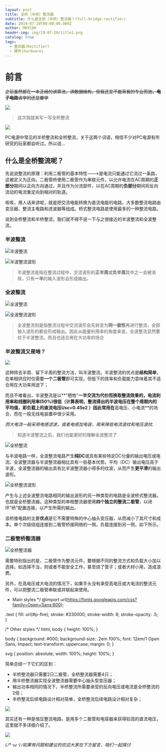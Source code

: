 ```yaml
---
layout: post
title: 全桥（半桥）整流器
subtitle: 什么是全桥（半桥）整流器？(full-bridge-rectifier)
date: 2019-07-20T00:00:00.000Z
author: MHYCDH
header-img: img/19-07-20/title1.png
catalog: true
tags:
  - 整流器(Rectifier)
  - 硬件(hardware)
---
```


# 前言

~~之前虽然都在一本正经的讲算法，讲数据结构，但我还是不能背我的专业而驰，**电子电路**该学的还是要学~~

![](https://github.com/MHYCDH/MHYCDH.github.io/blob/master/img/19-07-20/tenor%20(6).gif?raw=true)

> 这次我就来写一写全桥整流

![](https://github.com/MHYCDH/MHYCDH.github.io/blob/master/img/19-07-20/1.gif?raw=true)

PC电源中常见的半桥整流和全桥整流，关于这两个词语，相信不少对PC电源有所研究的玩家都会听过。所以说...

## 什么是全桥整流呢？

先说说整流的原理：利用二极管的基本特性--->是电流只能通过它流过一条路，这被定义为正向。二极管桥使用二极管作为串联元件，以允许电流在AC周期的**正部分**期间以正向方向通过，并且作为分流部件，以在AC周期的**负部分**期间将反向流动的电流重定向到相对的轨道。

咳咳，用人话来讲呢，就是把交流电能转换为直流电能的电路。大多数整流电路由变压器、整流主电路和滤波器等组成。桥式整流电路是使用最多的一种整流电路。

说到全桥整流和半桥整流，我们就不得不说一下与之很接近的半波整流和全波整流。

### 半波整流

![半波整流](https://github.com/MHYCDH/MHYCDH.github.io/blob/master/img/19-07-20/2.png?raw=true)

![半波整流波形](https://github.com/MHYCDH/MHYCDH.github.io/blob/master/img/19-07-20/3.png?raw=true)

> 半波整流是指在整流过程中，交流波形的**正半周**或**负半周**其中之一会被消除，只有**一半**的输入波形会形成输出。

### 全波整流

![全波整流](https://github.com/MHYCDH/MHYCDH.github.io/blob/master/img/19-07-20/4.png?raw=true)

![全波整流波形](https://github.com/MHYCDH/MHYCDH.github.io/blob/master/img/19-07-20/5.gif?raw=true)

> 全波整流则是指整流过程中交流波形会先转变为**同一极性**再进行整流，全部输入波形的都会形成输出。因此从能量利用率的角度来说，全波整流显然要优于半波整流。而且也适合用在大功率的场合

### 半波整流又是啥？

![](https://github.com/MHYCDH/MHYCDH.github.io/blob/master/img/19-07-20/10.png?raw=true)

这种除去半周、留下半周的整流方法，叫半波整流。半波整流的优点是**结构简单**，在单相供应时仅需要**一个二极管**即可实现，但低下的效率和负载能力意味着其不适合用在大功率用途下；

而且不难看出，半波整流是以**"牺牲"**一半交流为代价而换取整流效果的，电流利用率和线圈利用率(50%)很低（计算表明，整流得出的半波电压在整个周期内的平均值，即负载上的直流电压Usc=0.45e2 ）因此常用在**高电压、小电流**的场合，而在一般无线电装置中很少采用。

_而大电流一般采用电感滤波，或者电感加电容，用来降低电流波纹和电压波纹._

> 知道半波整流之后，我们也能更好的理解全波整流了

![全桥整流](https://github.com/MHYCDH/MHYCDH.github.io/blob/master/img/19-07-20/7.gif?raw=true)

与半波电路一样，全波整流电路产生**纯DC**或具有某些特定DC分量的输出电压或电流。全波整流器与半波整流器相比具有一些基本优势。平均（DC）输出电压高于半波，全波整流器的输出具有比半波整流器小得多的纹波，从而产生**更平滑**的输出波形。

![全桥整流波形](https://github.com/MHYCDH/MHYCDH.github.io/blob/master/img/19-07-20/8.png?raw=true)

产生与上述全波整流电路相同的输出波形的另一种类型的电路是全波桥式整流器。也就是全桥整流器。这种类型的单相整流器使用**四个独立的整流二极管**，以闭环"桥"配置连接，以产生所需的输出。

该桥接电路的主要**优点**是它不需要特殊的中心抽头变压器，从而减小了其尺寸和成本。单个次级绕组连接到二极管桥接网络的一侧，负载连接到另一侧，如下所示。

### 二极管桥整流器

![全桥整流器](https://github.com/MHYCDH/MHYCDH.github.io/blob/master/img/19-07-20/9.gif?raw=true)

需要特别指出的是，二极管作为整流元件，要根据不同的整流方式和负载大小加以选择。如选择不当，则或者不能安全工作，甚至烧了管子；或者大材小用，造成浪费。

另外，在高电压或大电流的情况下，如果手头没有承受高电压或大电流的整流元件，可以把整流二极管串联或并联起来使用。

* Main styles */
@import url(https://fonts.googleapis.com/css?family=Open+Sans:800);

.text {
  fill: url(#p-fire);
  stroke: #330000;
  stroke-width: 8;
  stroke-opacity: .5;
}

/* Other styles */
html, body {
  height: 100%;
}

body {
  background: #000;
  background-size: .2em 100%;
  font: 12em/1 Open Sans, Impact;
  text-transform: uppercase;
  margin: 0;
}

svg {
  position: absolute;
  width: 100%;
  height: 100%;
}


简单总结一下它们的区别：

- 半桥整流器只需要2只二极管，全桥整流器需要4只；
- 用半桥整流器实现全波整流器需要中心抽头型变压器；
- 输出功率相同的情况下，半桥整流所需要承受的反向电压或电流是全桥整流的2倍；
- 半桥整流后续电路设计相对简单，全桥整流后续电路设计相对复杂；

![](https://github.com/MHYCDH/MHYCDH.github.io/blob/master/img/19-07-20/6.gif?raw=true)

其实还有一种是倍压整流电路，是用多个二极管和电容器来获得较高的直流电压，这里就不多详细介绍了。

![](https://github.com/MHYCDH/MHYCDH.github.io/blob/master/img/19-07-20/giveup1.gif?raw=true)

_(ﾉ*･ω･)ﾉ如果有问题和建议的欢迎大家在下方留言，咱们一起探讨_
